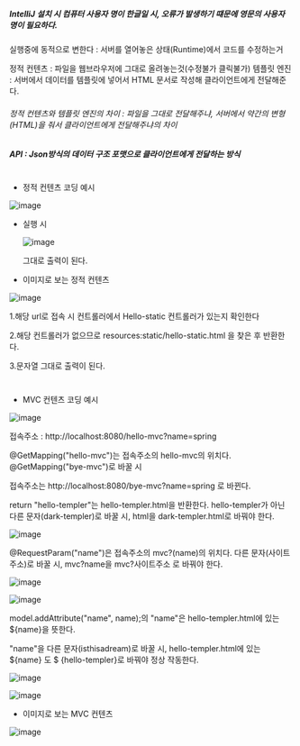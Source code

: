##### IntelliJ 설치 시 컴퓨터 사용자 명이 한글일 시, 오류가 발생하기 떄문에 영문의 사용자 명이 필요하다.


실행중에 동적으로 변한다 : 서버를 열어놓은 상태(Runtime)에서 코드를 수정하는거


정적 컨텐츠 : 파일을 웹브라우저에 그대로 올려놓는것(수정불가 클릭불가)
템플릿 엔진 : 서버에서 데이터를 템플릿에 넣어서 HTML 문서로 작성해 클라이언트에게 전달해준다.

###### 정적 컨텐츠와 템플릿 엔진의 차이 : 파일을 그대로 전달해주냐, 서버에서 약간의 변형(HTML)을 줘서 클라이언트에게 전달해주냐의 차이

##### API : Json방식의 데이터 구조 포맷으로 클라이언트에게 전달하는 방식

#

- 정적 컨텐츠 코딩 예시

![image](https://user-images.githubusercontent.com/114403546/196033384-d9f2b95b-5a8f-46f9-afa3-c86bc4925f9d.png)

  - 실행 시

    ![image](https://user-images.githubusercontent.com/114403546/196033454-f80c1935-2137-4acd-af41-c8e103a0c2c8.png)

     그대로 출력이 된다.
  
  - 이미지로 보는 정적 컨텐츠

![image](https://user-images.githubusercontent.com/114403546/196033417-cfb321eb-5fd6-45ea-a737-942ebe009367.png)

1.해당 url로 접속 시 컨트롤러에서 Hello-static 컨트롤러가 있는지 확인한다

2.해당 컨트롤러가 없으므로 resources:static/hello-static.html 을 찾은 후 반환한다.

3.문자열 그대로 출력이 된다.  
  
  
#
  
- MVC 컨텐츠 코딩 예시

![image](https://user-images.githubusercontent.com/114403546/196148138-c1ba791b-3bd1-4ef8-b348-ac38333c58b8.png)

접속주소 : http://localhost:8080/hello-mvc?name=spring

@GetMapping("hello-mvc")는 접속주소의 hello-mvc의 위치다. @GetMapping("bye-mvc")로 바꿀 시 

접속주소는 http://localhost:8080/bye-mvc?name=spring 로 바뀐다.

return "hello-templer"는 hello-templer.html을 반환한다. hello-templer가 아닌 다른 문자(dark-templer)로 바꿀 시, html을 dark-templer.html로 바꿔야 한다.

![image](https://user-images.githubusercontent.com/114403546/196148256-734a8596-cd18-4942-bb93-0b32ebe885bd.png)

@RequestParam("name")은 접속주소의 mvc?(name)의 위치다. 다른 문자(사이트주소)로 바꿀 시, mvc?name을 mvc?사이트주소 로 바꿔야 한다.

![image](https://user-images.githubusercontent.com/114403546/196150383-5ca9254b-ae5a-4111-8177-040a21648a4a.png)

![image](https://user-images.githubusercontent.com/114403546/196150946-3b72de25-fe1b-49fd-b317-14d66ea0788d.png)


model.addAttribute("name", name);의 "name"은 hello-templer.html에 있는 ${name}을 뜻한다.

"name"을 다른 문자(isthisadream)로 바꿀 시, hello-templer.html에 있는 ${name} 도 $ {hello-templer}로 바꿔야 정상 작동한다.

![image](https://user-images.githubusercontent.com/114403546/196151705-7a064daf-b098-41c7-b51b-08140768144c.png)

![image](https://user-images.githubusercontent.com/114403546/196151741-d06012d2-e6e7-4ffa-aa3a-1d97304eda6d.png)

 - 이미지로 보는 MVC 컨텐츠

![image](https://user-images.githubusercontent.com/114403546/196152905-1d411abd-c5bf-4c0f-bb35-c06cdb01c027.png)




